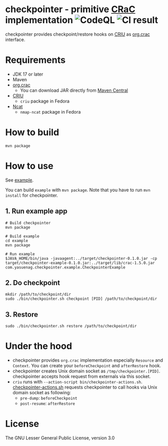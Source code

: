 checkpointer - primitive [CRaC](https://openjdk.org/projects/crac/) implementation
![CodeQL](../../actions/workflows/codeql.yaml/badge.svg)
![CI result](../../actions/workflows/ci.yaml/badge.svg)
===

checkpointer provides checkpoint/restore hooks on [CRIU](https://criu.org/) as [org.crac](https://github.com/CRaC/org.crac) interface.

# Requirements

* JDK 17 or later
* Maven
* [org.crac](https://github.com/CRaC/org.crac)
    * You can download JAR directly from [Maven Central](https://central.sonatype.com/artifact/org.crac/crac)
* [CRIU](https://criu.org/)
    * `criu` package in Fedora
* [Ncat](https://nmap.org/ncat/)
    * `nmap-ncat` package in Fedora

# How to build

```
mvn package
```

# How to use

See [example](example).

You can build `example` with `mvn package`. Note that you have to run `mvn install` for checkpointer.

## 1. Run example app

```
# Build checkpointer
mvn package

# Build example
cd example
mvn package

# Run example
$JAVA_HOME/bin/java -javaagent:../target/checkpointer-0.1.0.jar -cp target/checkpointer-example-0.1.0.jar:../target/lib/crac-1.5.0.jar com.yasuenag.checkpointer.example.CheckpointerExample
```

## 2. Do checkpoint

```
mkdir /path/to/checkpoint/dir
sudo ./bin/checkpointer.sh checkpoint [PID] /path/to/checkpoint/dir
```

## 3. Restore

```
sudo ./bin/checkpointer.sh restore /path/to/checkpoint/dir
```

# Under the hood

* checkpointer provides `org.crac` implementation especially `Resource` and `Context`. You can create your `beforeCheckpoint` and `afterRestore` hook.
* checkpointer creates Unix domain socket as `/tmp/checkpointer.[PID]`. checkpointer accepts hook request from externals via this socket.
* `criu` runs with `--action-script bin/checkpointer-actions.sh`. [checkpointer-actions.sh](bin/checkpointer-actions.sh) requests checkpointer to call hooks via Unix domain socket as following:
    * `pre-dump`: `beforeCheckpoint`
    * `post-resume`: `afterRestore`

# License

The GNU Lesser General Public License, version 3.0
